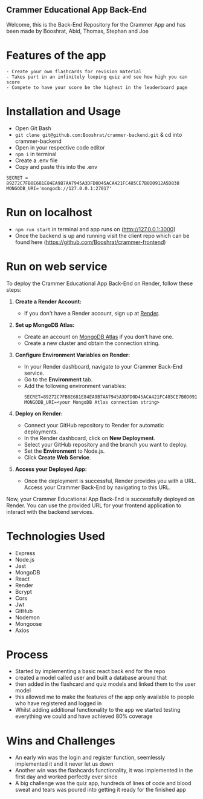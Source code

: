 ## Crammer Educational App Back-End

Welcome, this is the Back-End Repository for the Crammer App and has been made by Booshrat, Abid, Thomas, Stephan and Joe

# Features of the app

```
- Create your own flashcards for revision material
- Takes part in an infinitely looping quiz and see how high you can score
- Compete to have your score be the highest in the leaderboard page
```

# Installation and Usage

- Open Git Bash
- `git clone git@github.com:Booshrat/crammer-backend.git` & cd into crammer-backend
- Open in your respective code editor
- `npm i` in terminal
- Create a .env file
- Copy and paste this into the .env 
```
SECRET = 89272C7FB8E681E84EA9B7AA7945A3DFD0D45ACA421FC485CE7B0D0912A5D838
MONGODB_URI='mongodb://127.0.0.1:27017'
```
# Run on localhost
- `npm run start` in terminal and app runs on (http://127.0.0.1:3000)
- Once the backend is up and running visit the client repo which can be found here (https://github.com/Booshrat/crammer-frontend)
# Run on web service

To deploy the Crammer Educational App Back-End on Render, follow these steps:

1. **Create a Render Account:**
   - If you don't have a Render account, sign up at [Render](https://render.com/).

2. **Set up MongoDB Atlas:**
   - Create an account on [MongoDB Atlas](https://www.mongodb.com/cloud/atlas) if you don't have one.
   - Create a new cluster and obtain the connection string.

3. **Configure Environment Variables on Render:**
   - In your Render dashboard, navigate to your Crammer Back-End service.
   - Go to the **Environment** tab.
   - Add the following environment variables:
     ```env
     SECRET=89272C7FB8E681E84EA9B7AA7945A3DFD0D45ACA421FC485CE7B0D0912A5D838
     MONGODB_URI=<your MongoDB Atlas connection string>
     ```

4. **Deploy on Render:**
   - Connect your GitHub repository to Render for automatic deployments.
   - In the Render dashboard, click on **New Deployment**.
   - Select your GitHub repository and the branch you want to deploy.
   - Set the **Environment** to Node.js.
   - Click **Create Web Service**.

5. **Access your Deployed App:**
   - Once the deployment is successful, Render provides you with a URL. Access your Crammer Back-End by navigating to this URL.

Now, your Crammer Educational App Back-End is successfully deployed on Render. You can use the provided URL for your frontend application to interact with the backend services.

# Technologies Used

- Express
- Node.js
- Jest
- MongoDB
- React
- Render
- Bcrypt
- Cors
- Jwt
- GitHub
- Nodemon
- Mongoose
- Axios

# Process

- Started by implementing a basic react back end for the repo
- created a model called user and built a database around that
- then added in the flashcard and quiz models and linked them to the user model
- this allowed me to make the features of the app only available to people who have registered and logged in
- Whilst adding additional functionality to the app we started testing everything we could and have achieved 80% coverage

# Wins and Challenges

- An early win was the login and register function, seemlessly implemented it and it never let us down
- Another win was the flashcards functionality, it was implemented in the first day and worked perfectly ever since
- A big challenge was the quiz app, hundreds of lines of code and blood sweat and tears was poured into getting it ready for the finished app
